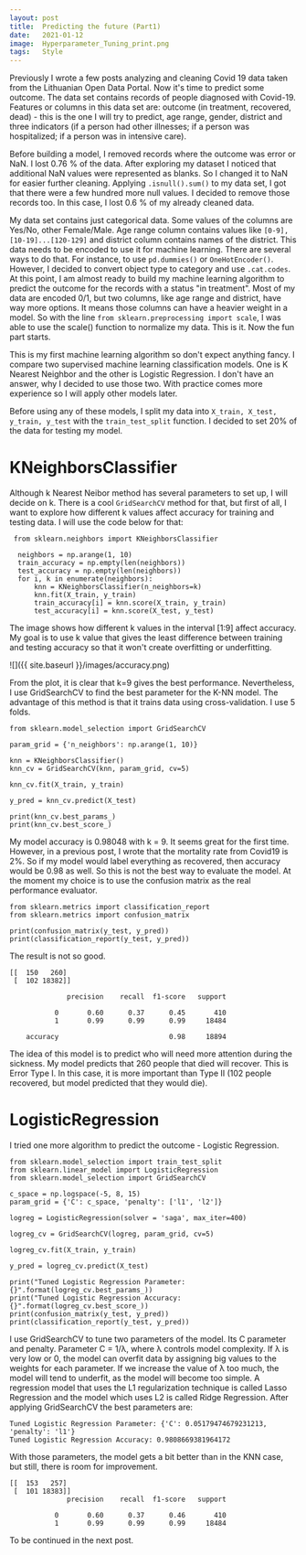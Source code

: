 ```yaml
---
layout: post
title:  Predicting the future (Part1)
date:   2021-01-12
image:  Hyperparameter_Tuning_print.png
tags:   Style
---
```




Previously I wrote a few posts analyzing and cleaning Covid 19 data taken from the Lithuanian Open Data Portal. Now it's time to predict some outcome.  The data set contains records of people diagnosed with Covid-19. Features or columns in this data set are: outcome (in treatment, recovered, dead) - this is the one I will try to predict, age range, gender, district and three indicators (if a person had other illnesses; if a person was hospitalized; if a person was in intensive care). 

Before building a model, I removed records where the outcome was error or NaN. I lost 0.76 % of the data. After exploring my dataset I noticed that additional NaN values were represented as blanks. So I changed it to NaN for easier further cleaning.  Applying `.isnull().sum()` to my data set, I got that there were a few hundred more null values. I decided to remove those records too. In this case, I lost 0.6 % of my already cleaned data.

My data set contains just categorical data. Some values of the columns are Yes/No, other Female/Male. Age range column contains values like `[0-9], [10-19]...[120-129]` and district column contains names of the district. This data needs to be encoded to use it for machine learning. There are several ways to do that. For instance, to use `pd.dummies()` or `OneHotEncoder()`. However, I decided to convert object type to category and use `.cat.codes`. At this point, I am almost ready to build my machine learning algorithm to predict the outcome for the records with a status "in treatment". Most of my data are encoded 0/1, but two columns, like age range and district,  have way more options. It means those columns can have a heavier weight in a model. So with the line `from sklearn.preprocessing import scale`, I was able to use the scale() function to normalize my data. This is it. Now the fun part starts.

This is my first machine learning algorithm so don't expect anything fancy. I compare two supervised machine learning classification models. One is K Nearest Neighbor and the other is Logistic Regression. I don't have an answer, why I decided to use those two. With practice comes more experience so I will apply other models later. 

Before using any of these models, I split my data into `X_train, X_test, y_train, y_test` with the `train_test_split` function. I decided to set 20% of the data for testing my model. 

# KNeighborsClassifier
Although k Nearest Neibor method has several parameters to set up, I will decide on k. There is a cool `GridSearchCV` method for that, but first of all, I want to explore how different k values affect accuracy for training and testing data.
I will use the code below for that:
```
 from sklearn.neighbors import KNeighborsClassifier

  neighbors = np.arange(1, 10)
  train_accuracy = np.empty(len(neighbors))
  test_accuracy = np.empty(len(neighbors))
  for i, k in enumerate(neighbors):
      knn = KNeighborsClassifier(n_neighbors=k)
      knn.fit(X_train, y_train)  
      train_accuracy[i] = knn.score(X_train, y_train)
      test_accuracy[i] = knn.score(X_test, y_test)
```
The image shows how different k values in the interval [1:9] affect accuracy.  My goal is to use k value that gives the least difference between training and testing accuracy so that it won't create overfitting or underfitting. 

![]({{ site.baseurl }}/images/accuracy.png)

From the plot, it is clear that k=9 gives the best performance.
Nevertheless, I use GridSearchCV to find the best parameter for the K-NN model. The advantage of this method is that it trains data using cross-validation. I use 5 folds.
```
from sklearn.model_selection import GridSearchCV

param_grid = {'n_neighbors': np.arange(1, 10)}

knn = KNeighborsClassifier()
knn_cv = GridSearchCV(knn, param_grid, cv=5)

knn_cv.fit(X_train, y_train)

y_pred = knn_cv.predict(X_test)

print(knn_cv.best_params_)
print(knn_cv.best_score_)
```

My model accuracy is 0.98048 with k = 9.  It seems great for the first time. However, in a previous post, I wrote that the mortality rate from Covid19 is 2%. So if my model would label everything as recovered, then accuracy would be 0.98 as well. So this is not the best way to evaluate the model. At the moment my choice is to use the confusion matrix as the real performance evaluator.

```
from sklearn.metrics import classification_report
from sklearn.metrics import confusion_matrix

print(confusion_matrix(y_test, y_pred))
print(classification_report(y_test, y_pred))
```

The result is not so good.

```
[[  150   260]
 [  102 18382]]
 
              precision    recall  f1-score   support

           0       0.60      0.37      0.45       410
           1       0.99      0.99      0.99     18484

    accuracy                           0.98     18894
```
The idea of this model is to predict who will need more attention during the sickness. My model predicts that 260 people that died will recover. This is Error Type I. In this case, it is more important than Type II (102 people recovered, but model predicted that they would die).

# LogisticRegression

I tried one more algorithm to predict the outcome - Logistic Regression.

```
from sklearn.model_selection import train_test_split
from sklearn.linear_model import LogisticRegression
from sklearn.model_selection import GridSearchCV

c_space = np.logspace(-5, 8, 15)
param_grid = {'C': c_space, 'penalty': ['l1', 'l2']}

logreg = LogisticRegression(solver = 'saga', max_iter=400)

logreg_cv = GridSearchCV(logreg, param_grid, cv=5)

logreg_cv.fit(X_train, y_train)

y_pred = logreg_cv.predict(X_test)

print("Tuned Logistic Regression Parameter: {}".format(logreg_cv.best_params_))
print("Tuned Logistic Regression Accuracy: {}".format(logreg_cv.best_score_))
print(confusion_matrix(y_test, y_pred))
print(classification_report(y_test, y_pred))
```

I use GridSearchCV to tune two parameters of the model. Its C parameter and penalty. Parameter C = 1/λ, where λ  controls model complexity. If λ is very low or 0, the model can overfit data by assigning big values to the weights for each parameter. If we increase the value of λ too much, the model will tend to underfit, as the model will become too simple.
A regression model that uses the L1 regularization technique is called Lasso Regression and the model which uses L2 is called Ridge Regression. After applying GridSearchCV the best parameters are:
```
Tuned Logistic Regression Parameter: {'C': 0.05179474679231213, 'penalty': 'l1'}
Tuned Logistic Regression Accuracy: 0.9808669381964172
```
With those parameters, the model gets a bit better than in the KNN case, but still, there is room for improvement.
```
[[  153   257]
 [  101 18383]]
              precision    recall  f1-score   support

           0       0.60      0.37      0.46       410
           1       0.99      0.99      0.99     18484
```

To be continued in the next post.
